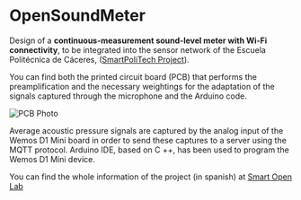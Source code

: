 # OpenSoundMeter

Design of a **continuous-measurement sound-level meter with Wi-Fi connectivity**, to be integrated into the sensor network of the Escuela Politécnica de Cáceres, ([SmartPoliTech Project](http://smartpolitech.unex.es/)).

You can find both the printed circuit board (PCB) that performs the preamplification and the necessary weightings for the adaptation of the signals captured through the microphone and the Arduino code.

   ![PCB Photo](AGordiGuerrero/OpenSoundMeter/photos/6.1.jpg)

Average acoustic pressure signals are captured by the analog input of the Wemos D1 Mini board in order to send these captures to a server using the MQTT protocol. Arduino IDE, based on C ++, has been used to program the Wemos D1 Mini device.

You can find the whole information of the project (in spanish) at [Smart Open Lab](www.smartopenlab.com)
